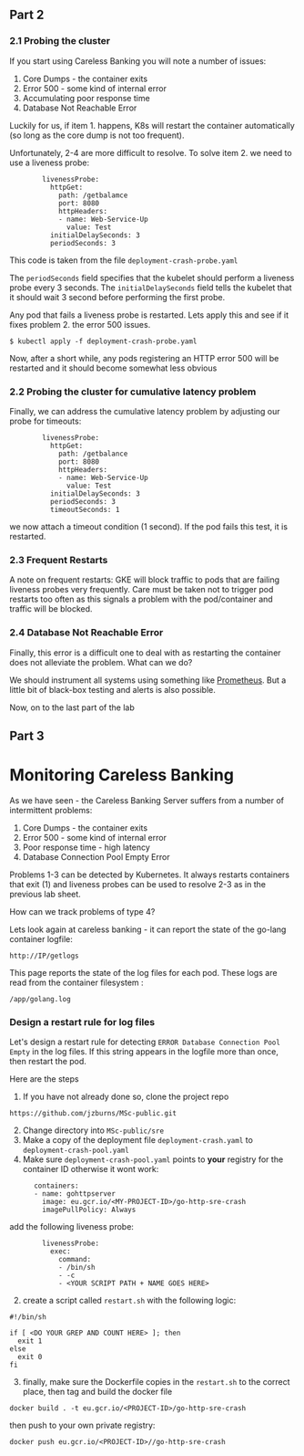 ## Part 2

### 2.1 Probing the cluster

If you start using Careless Banking you will note a number of issues:

1. Core Dumps - the container exits
2. Error 500 - some kind of internal error
3. Accumulating poor response time 
4. Database Not Reachable Error

Luckily for us, if item 1. happens, K8s will restart the container automatically (so long as the core dump is not too frequent).

Unfortunately, 2-4 are more difficult to resolve. To solve item 2. we need to use a liveness probe:

```
        livenessProbe:
          httpGet:
            path: /getbalamce
            port: 8080
            httpHeaders:
            - name: Web-Service-Up
              value: Test
          initialDelaySeconds: 3
          periodSeconds: 3
```
This code is taken from the file ``deployment-crash-probe.yaml``

The ``periodSeconds`` field specifies that the kubelet should perform a liveness probe every 3 seconds. The ``initialDelaySeconds`` field tells the kubelet that it should wait 3 second before performing the first probe.

Any pod that fails a liveness probe is restarted. Lets apply this and see if it fixes problem 2. the error 500 issues.

```
$ kubectl apply -f deployment-crash-probe.yaml
```
Now, after a short while, any  pods registering an HTTP error 500 will be restarted and it should become somewhat less obvious


### 2.2 Probing the cluster for cumulative latency problem

Finally, we can address the cumulative latency problem by adjusting our probe for timeouts:

```
        livenessProbe:
          httpGet:
            path: /getbalance
            port: 8080
            httpHeaders:
            - name: Web-Service-Up
              value: Test
          initialDelaySeconds: 3
          periodSeconds: 3
          timeoutSeconds: 1
```
we now attach a timeout condition (1 second). If the pod fails this test, it is restarted. 

### 2.3 Frequent Restarts
A note on frequent restarts: GKE will block traffic to pods that are failing liveness probes very frequently. Care must be taken not to trigger pod restarts too often as this signals a problem with the pod/container and traffic will be blocked.

### 2.4 Database Not Reachable Error

Finally, this error is a difficult one to deal with as restarting the container does not alleviate the problem. What can we do? 

We should instrument all systems using something like [Prometheus](https://cloud.google.com/monitoring/kubernetes-engine/prometheus). But a little bit of black-box testing and alerts is also possible.

Now, on to the last part of the lab

## Part 3

# Monitoring Careless Banking

As we have seen - the Careless Banking Server suffers from a number of intermittent problems:

1. Core Dumps - the container exits
2. Error 500 - some kind of internal error
3. Poor response time - high latency
4. Database Connection Pool Empty Error

Problems 1-3 can be detected by Kubernetes. It always restarts containers that exit (1) and liveness probes can be used to resolve 2-3 as in the previous lab sheet.

How can we track problems of type 4?

Lets look again at careless banking - it can report the state of the go-lang container logfile:
```
http://IP/getlogs
```
This page reports the state of the log files for each pod. These logs are read from the container filesystem :
```
/app/golang.log
```
### Design a restart rule for log files

Let's design a restart rule for detecting ``ERROR Database Connection Pool Empty`` in the log files. If this string appears in the logfile more than once, then restart the pod.

Here are the steps
1. If you have not already done so, clone the project repo
```
https://github.com/jzburns/MSc-public.git
```
2. Change directory into ``MSc-public/sre``
3. Make a copy of the deployment file ``deployment-crash.yaml`` to ``deployment-crash-pool.yaml``
4. Make sure ``deployment-crash-pool.yaml`` points to **your** registry for the container ID otherwise it wont work:
```
      containers:
      - name: gohttpserver
        image: eu.gcr.io/<MY-PROJECT-ID>/go-http-sre-crash
        imagePullPolicy: Always
```
add the following liveness probe:

```
        livenessProbe:
          exec:
            command: 
            - /bin/sh
            - -c
            - <YOUR SCRIPT PATH + NAME GOES HERE>
```

2. create a script called ``restart.sh`` with the following logic:
```
#!/bin/sh

if [ <DO YOUR GREP AND COUNT HERE> ]; then
  exit 1
else
  exit 0
fi
```

3. finally, make sure the Dockerfile copies in the ``restart.sh``  to the correct place, then tag and build the docker file
```
docker build . -t eu.gcr.io/<PROJECT-ID>/go-http-sre-crash
```
then push to your own private registry:

```
docker push eu.gcr.io/<PROJECT-ID>//go-http-sre-crash
```
